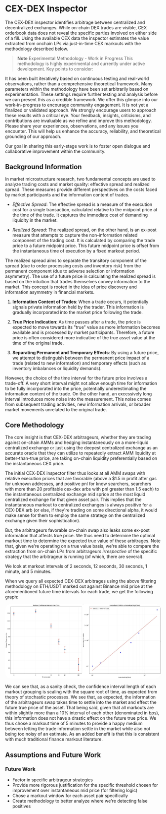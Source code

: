 # CEX-DEX Inspector

The CEX-DEX inspector identifies arbitrage between centralized and decentralized exchanges. While on-chain DEX trades are visible, CEX orderbook data does not reveal the specific parties involved on either side of a fill. Using the available CEX data the inspector estimates the value extracted from onchain LPs via just-in-time CEX markouts with the methodology described below.

> **Note**
> Experimental Methodology - Work in Progress
> This methodology is highly experimental and currently under active development. Key points to consider:

It has been built iteratively based on continuous testing and real-world observations, rather than a comprehensive theoretical framework.
Many parameters within the methodology have been set arbitrarily based on experimentation. These settings require further testing and analysis before we can present this as a credible framework.
We offer this glimpse into our work-in-progress to encourage community engagement. It is not yet a finalized or validated approach.
We strongly encourage users to approach these results with a critical eye. Your feedback, insights, criticisms, and contributions are invaluable as we refine and improve this methodology.
Please share your experiences, observations, and any issues you encounter. This will help us enhance the accuracy, reliability, and theoretical grounding of our approach.

Our goal in sharing this early-stage work is to foster open dialogue and collaborative improvement within the community.

## Background Information

In market microstructure research, two fundamental concepts are used to analyze trading costs and market quality: effective spread and realized spread. These measures provide different perspectives on the costs faced by market participants and the information content of trades.

- _Effective Spread_: The effective spread is a measure of the execution cost for a single transaction, calculated relative to the midpoint price at the time of the trade. It captures the immediate cost of demanding liquidity in the market.

- _Realized Spread_: The realized spread, on the other hand, is an ex-post measure that attempts to capture the non-information related component of the trading cost. It is calculated by comparing the trade price to a future midpoint price. This future midpoint price is offset from the instantaneous time of execution by a fixed markout period.

The realized spread aims to separate the transitory component of the spread (due to order processing costs and inventory risk) from the permanent component (due to adverse selection or information asymmetry). The use of a future price in calculating the realized spread is based on the intuition that trades themselves convey information to the market. This concept is rooted in the idea of price discovery and information asymmetry in financial markets.

1. **Information Content of Trades**: When a trade occurs, it potentially signals private information held by the trader. This information is gradually incorporated into the market price following the trade.

2. **True Price Indication**: As time passes after a trade, the price is expected to move towards its "true" value as more information becomes available and is processed by market participants. Therefore, a future price is often considered more indicative of the true asset value at the time of the original trade.

3. **Separating Permanent and Temporary Effects**: By using a future price, we attempt to distinguish between the permanent price impact of a trade (related to new information) and temporary effects (such as inventory imbalances or liquidity demands).

However, the choice of the time interval for the future price involves a trade-off. A very short interval might not allow enough time for information to be fully incorporated into the price, potentially underestimating the information content of the trade. On the other hand, an excessively long interval introduces more noise into the measurement. This noise comes from subsequent trading activities, new information arrivals, or broader market movements unrelated to the original trade.

## Core Methodology

The core insight is that CEX-DEX arbitrageurs, whether they are trading against on-chain AMMs and hedging instantaneously on a more-liquid centralized exchange or just using the deepest centralized exchange as an accurate oracle that they can utilize to repeatedly extract AMM liquidity at better-than-true price, are taking on-chain liquidity preferentially based on the instantaneous CEX price.

The initial CEX-DEX inspector filter thus looks at all AMM swaps with relative execution prices that are favorable (above a $1.5 in profit after gas for unknown addresses, and positive pnl for know searchers, searchers with more than 20 profitable cex-dex arbs with pnl greater than 1.5 each) to the instantaneous centralized exchange mid sprice at the most liquid centralized exchange for that given asset pair. This implies that the instantaneous markout to centralized exchanges is always positive for a CEX-DEX arb (or else, if they're trading on some directional alpha, it would make sense for them to employ the same strategy on the centralized exchange given their sophistication).

But, the arbitrageurs favorable on-chain swap also leaks some ex-post information that affects true price. We thus need to determine the optimal markout time to determine the expected true value of these arbitrages. Note that, given we're operating on a true value basis, we're able to compare the extraction from on-chain LPs from arbitrageurs _irrespective_ of the specific strategy that the arbitrageur is running (of which, there are several).

We look at markout intervals of 2 seconds, 12 seconds, 30 seconds, 1 minute, and 5 minutes.

When we query all expected CEX-DEX arbitrages using the above filtering methodology on ETH/USDT marked out against Binance mid price at the aforementioned future time intervals for each trade, we get the following graph:

<div style="text-align: center;">
 <img src="cex-dex-quotes/markout-confidence-intervals.png" alt="Markout Confidence Intervals" style="border-radius: 20px; width: auto; height: auto;">
</div>

We can see that, as a sanity check, the confidence interval length of each markout grouping is scaling with the square root of time, as expected from theory of stochastic processes. We see that, as expected, the information of the arbitrageurs swap takes time to settle into the market and effect the future true price of the asset. That being said, given that all markouts are within slightly more than a 10% interval of each other (denominated in bps), this information does not have a drastic effect on the future true price. We thus chose a markout time of 5 minutes to provide a happy medium between letting the trade information settle in the market while also not being too noisy of an estimate. As an added benefit is that this is consistent with much traditional finance markout literature.

## Assumptions and Future Work

### Future Work

- Factor in specific arbitrageur strategies
- Provide more rigorous justification for the specific threshold chosen for improvement over instantaneous mid price (for filtering logic)
- Chose a markout window for each asset pair specifically
- Create methodology to better analyze where we're detecting false positives
